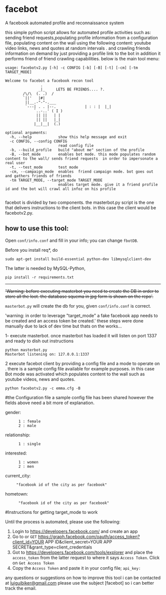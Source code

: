 facebot
=======

A facebook automated profile and reconnaissance system 

this simple python script allows for automated profile activities such as: sending friend requests,populating profile information from a configuration file,  populating content on the wall using the following content: youtube video links, news and quotes at random intervals . and crawling friends information on demand  by just providing a profile link  to the bot in addition it performs friend of friend crawling capabilities. below is the main tool menu: 
```
usage: facebotv2.py [-h] -c CONFIG [-b] [-B] [-t] [-cm] [-tm TARGET_MODE]

Welcome to facebot a facebook recon tool
                .
               _|_     LETS BE FRIENDS.... ?.
        /\/\  (. .)  /
        `||'   |#|
         ||__.-"-"-.___
         `---| . . |--.             | : : |  |_|
             `..-..' ( I )
              || ||   | |
              || ||   |_|
             |__|__|  (.)

optional arguments:
  -h, --help            show this help message and exit
  -c CONFIG, --config CONFIG
                        read config file
  -b, --build_profile   build "about me" section of the profile
  -B, --bot_mode        enables bot mode. this mode populates random content to the wall/ sends friend requests  in order to impersonate a real user
  -t, --test_mode       test mode
  -cm, --campaign_mode  enables  friend campaign mode. bot goes out and gathers friends of friends
  -tm TARGET_MODE, --target_mode TARGET_MODE
                        enables target mode. give it a friend profile id and the bot will crawl all infoz on his profile 


```

facebot is divided by two components. the masterbot.py script is the one that delivers instructions to the client bots. in this case the client would be facebotv2.py. 

## how to use this tool:

Open `conf/info.conf` and fill in your info; you can change `fbotDB`.

Before you install req*, do

```
sudo apt-get install build-essential python-dev libmysqlclient-dev
```
The latter is needed by MySQL-Python,

```
pip install -r requirements.txt
```


---


~~'Warning: before executing masterbot you need to create the DB in order to store all the loot. the database squema in jpg form is shown on the repo'.~~

`masterbot.py` will create the db for you, given `conf/info.conf` is correct.

'warning: in order to leverage "target_mode" a fake facebook app needs to be created and an access token be created.' these steps were done manually due to lack of dev time but thats on the works...


1- execute masterbot. once masterbot has loaded it will listen on port 1337 and ready to dish out instructions 
```
python masterbot.py 
Masterbot listening on: 127.0.0.1:1337
```
2  execute facebot client by providing a config file and a mode to operate on . there is a sample config file available  for example purposes. in this case Bot mode was activated which populates content to the wall such as youtube videos, news and quotes. 
```
python facebotv2.py -c emma.cfg -B
```

#the Configuration file 
a sample config file has been shared  however the fields above need a bit more of explanation. 

gender:

          1 : female
          2 : male
relationship:

          1 : single
interested:

          1 : women
          2 : men
current_city:
         
         "facebook id of the city as per facebook"
hometown:
                
          "facebook id of the city as per facebook"
         
         
#Instructions for getting target_mode to work

Until the process is automated, please use the following:

1. Login to https://developers.facebook.com/ and create an app
2. Go to or `GET` https://graph.facebook.com/oauth/access_token?client_id=YOUR APP ID&client_secret=YOUR APP SECRET&grant_type=client_credentials
3. Got to https://developers.facebook.com/tools/explorer and place the `access_token` from the latter request to where it says `Access Token`.  Click on `Get Access Token`
4. Copy the `Access Token` and paste it in your config file; `api_key:`


any questions or suggestions on how to improve this tool i can be contacted at luiguibiker@gmail.com  please use the subject [facebot] so i can better track the email.
